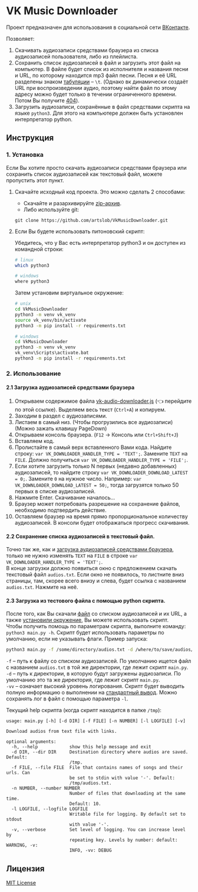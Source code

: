 # VK Music Downloader
Проект предназначен для использования в социальной сети [ВКонтакте](https://vk.com).

Позволяет:
1. Скачивать аудиозаписи средствами браузера из списка аудиозаписей пользователя, либо из плейлиста.
2. Сохранить список аудиозаписей в файл и загрузить этот файл на компьютер. В файле будет список из исполнителя и названия песни и URL, по которому находится mp3 файл песни. Песня и её URL разделены знаком [табуляции](https://ru.wikipedia.org/wiki/Табуляция) – `\t`. (Однако вк динамически создаёт URL при воспроизведении аудио, поэтому найти файл по этому адресу можно будет только в течении ограниченного времени. Потом Вы получите [404](https://ru.wikipedia.org/wiki/HTTP_404)).
3. Загрузить аудиозаписи, сохранённые в файл средствами скрипта на языке `python3`. Для этого на компьютере должен быть установлен интерпретатор python.

## Инструкция
### 1. Установка
Если Вы хотите просто скачать аудиозаписи средствами браузера или сохранить список аудиозаписей как текстовый файл, можете пропустить этот пункт.
1. Скачайте исходный код проекта. Это можно сделать 2 способами:  
   * Скачайте и разархивируйте [zip-архив](../../archive/master.zip).
   * Либо используйте git:
   ```
   git clone https://github.com/artslob/VkMusicDownloader.git
   ```
2. Если Вы будете использовать питоновский скрипт:

   Убедитесь, что у Вас есть интерпретатор python3 и он доступен из командной строки:
   ```bash
   # linux
   which python3
   
   # windows
   where python3
   ```
   Затем установим виртуальное окружение:
   ```bash
   # unix
   cd VkMusicDownloader
   python3 -m venv vk_venv
   source vk_venv/bin/activate
   python3 -m pip install -r requirements.txt
   
   # windows
   cd VkMusicDownloader
   python3 -m venv vk_venv
   vk_venv\Scripts\activate.bat
   python3 -m pip install -r requirements.txt
   ```
### 2. Использование
#### 2.1 Загрузка аудиозаписей средствами браузера
1. Открываем содержимое файла [vk-audio-downloader.js](../../raw/master/vk-audio-downloader.js) (:point_left: перейдите по этой ссылке). Выделяем весь текст (`Ctrl+A`) и копируем.
1. Заходим в раздел с аудиозаписями.
1. Листаем в самый низ. (Чтобы прогрузились все аудиозаписи) (Можно зажать клавишу PageDown)
1. Открываем консоль браузера. (`F12` -> Консоль или `Ctrl+Shift+J`)
1. Вставляем код.
1. Пролистайте в самый верх вставленного Вами кода. Найдите строку: `var VK_DOWNLOADER_HANDLER_TYPE = 'TEXT';`. Замените `TEXT` на `FILE`. Должно получиться `var VK_DOWNLOADER_HANDLER_TYPE = 'FILE';`.
1. Если хотите загрузить только N первых (недавно добавленных) аудиозаписей, то найдите строку `var VK_DOWNLOADER_DOWNLOAD_LATEST = 0;`. Замените `0` на нужное число. Например: `var VK_DOWNLOADER_DOWNLOAD_LATEST = 50;`, тогда загрузятся только 50 первых в списке аудиозаписей.
1. Нажмите Enter. Скачивание началось...
1. Браузер может потребовать разрешение на сохранение файлов, необходимо подтвердить действие.
1. Оставляем браузер на время прямо пропорциональное количеству аудиозаписей. В консоли будет отображаться прогресс скачивания.

#### 2.2 Сохранение списка аудиозаписей в текстовый файл.
Точно так же, как и [загрузка аудиозаписей средствами браузера](#21-Загрузка-аудиозаписей-средствами-браузера), только не нужно изменять `TEXT` на `FILE` в строке `var VK_DOWNLOADER_HANDLER_TYPE = 'TEXT';`.  
В конце загрузки должно появиться окно с предложением скачать текстовый файл `audios.txt`. Если окно не появилось, то листните вниз страницы, там, скорее всего внизу и слева, будет ссылка с названием `audios.txt`. Нажмите на неё.

#### 2.3 Загрузка из тестового файла с помощью python скрипта.
После того, как Вы скачали [файл](#22-сохранение-списка-аудиозаписей-в-текстовый-файл) со списком аудиозаписей и их URL, а также [установили окружение](#1-установка), Вы можете использовать скрипт.  
Чтобы получить помощь по параметрам скрипта, выполните команду: `python3 main.py -h`.
Скрипт будет использовать параметры по умолчанию, если не указывать флаги.
Пример запуска:
```bash
python3 main.py -f /some/directory/audios.txt -d /where/to/save/audios/ -vv
```
`-f` – путь к файлу со списком аудиозаписей. По умолчанию ищется файл с названием `audios.txt` в той же директории, где лежит скрипт `main.py`.  
`-d` – путь к директории, в которую будут загружены аудиозаписи. По умолчанию это та же директория, где лежит скрипт `main.py`.  
`-vv` – означает высокий уровень логирования. Скрипт будет выводить полную информацию о выполнении на [стандартный вывод](https://ru.wikipedia.org/wiki/Стандартные_потоки#Стандартный_вывод). Можно сохранять лог в файл с помощью параметра `-l`.  

Текущий help скрипта (когда скрипт находится в папке `/tmp`):
```
usage: main.py [-h] [-d DIR] [-f FILE] [-n NUMBER] [-l LOGFILE] [-v]

Download audios from text file with links.

optional arguments:
  -h, --help            show this help message and exit
  -d DIR, --dir DIR     Destination directory where audios are saved. Default:
                        /tmp.
  -f FILE, --file FILE  File that contains names of songs and their urls. Can
                        be set to stdin with value '-'. Default:
                        /tmp/audios.txt.
  -n NUMBER, --number NUMBER
                        Number of files that downloading at the same time.
                        Default: 10.
  -l LOGFILE, --logfile LOGFILE
                        Writable file for logging. By default set to stdout
                        with value '-'.
  -v, --verbose         Set level of logging. You can increase level by
                        repeating key. Levels by number: default: WARNING, -v:
                        INFO, -vv: DEBUG
```
## Лицензия
[MIT License](LICENSE.txt)
